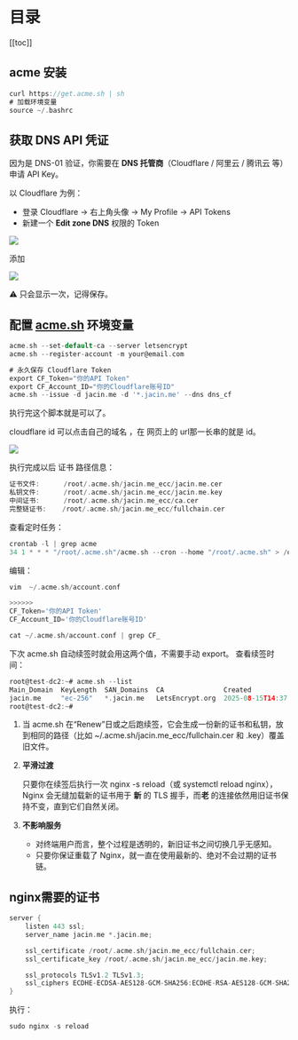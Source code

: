 # 目录

[[toc]]

## acme 安装

```go
curl https://get.acme.sh | sh
# 加载环境变量
source ~/.bashrc
```

## 获取 DNS API 凭证

因为是 DNS-01 验证，你需要在 **DNS 托管商**（Cloudflare / 阿里云 / 腾讯云 等）申请 API Key。

以 Cloudflare 为例：

- 登录 Cloudflare → 右上角头像 → My Profile → API Tokens
- 新建一个 **Edit zone DNS** 权限的 Token

![](https://public.jacin.me/blog/img/2025/08/e018626e4fd0bf53f76de549f2419b9b-1755268042.png)

添加

![](https://public.jacin.me/blog/img/2025/08/62706d7134cf4e493d433e3782db077e-1755268197.png)

⚠️ 只会显示一次，记得保存。

## 配置 [acme.sh](http://acme.sh) 环境变量

```go
acme.sh --set-default-ca --server letsencrypt
acme.sh --register-account -m your@email.com

# 永久保存 Cloudflare Token
export CF_Token="你的API Token"
export CF_Account_ID="你的Cloudflare账号ID"
acme.sh --issue -d jacin.me -d '*.jacin.me' --dns dns_cf
```

执行完这个脚本就是可以了。

cloudflare id 可以点击自己的域名 ，在 网页上的 url那一长串的就是 id。

![](https://public.jacin.me/blog/img/2025/08/9fb73d7b4ced2ffb48ec56069382dd47-1755268717.png)

执行完成以后 证书 路径信息：

```go
证书文件:      /root/.acme.sh/jacin.me_ecc/jacin.me.cer
私钥文件:      /root/.acme.sh/jacin.me_ecc/jacin.me.key
中间证书:      /root/.acme.sh/jacin.me_ecc/ca.cer
完整链证书:    /root/.acme.sh/jacin.me_ecc/fullchain.cer
```

查看定时任务：

```go
crontab -l | grep acme
34 1 * * * "/root/.acme.sh"/acme.sh --cron --home "/root/.acme.sh" > /dev/null
```

编辑：

```go
vim  ~/.acme.sh/account.conf

>>>>>>
CF_Token='你的API Token'
CF_Account_ID='你的Cloudflare账号ID'

cat ~/.acme.sh/account.conf | grep CF_
```

下次 acme.sh 自动续签时就会用这两个值，不需要手动 export。
查看续签时间：

```go
root@test-dc2:~# acme.sh --list
Main_Domain  KeyLength  SAN_Domains  CA               Created               Renew
jacin.me     "ec-256"   *.jacin.me   LetsEncrypt.org  2025-08-15T14:37:28Z  2025-10-13T14:37:28Z
root@test-dc2:~# 
```

1. 当 acme.sh 在“Renew”日或之后跑续签，它会生成一份新的证书和私钥，放到相同的路径（比如 ~/.acme.sh/jacin.me_ecc/fullchain.cer 和 .key）覆盖旧文件。
2. **平滑过渡**
    
    只要你在续签后执行一次 nginx -s reload（或 systemctl reload nginx），Nginx 会无缝加载新的证书用于 **新** 的 TLS 握手，而**老** 的连接依然用旧证书保持不变，直到它们自然关闭。
    
3. **不影响服务**
    - 对终端用户而言，整个过程是透明的，新旧证书之间切换几乎无感知。
    - 只要你保证重载了 Nginx，就一直在使用最新的、绝对不会过期的证书链。

## nginx需要的证书

```go
server {
    listen 443 ssl;
    server_name jacin.me *.jacin.me;

    ssl_certificate /root/.acme.sh/jacin.me_ecc/fullchain.cer;
    ssl_certificate_key /root/.acme.sh/jacin.me_ecc/jacin.me.key;

    ssl_protocols TLSv1.2 TLSv1.3;
    ssl_ciphers ECDHE-ECDSA-AES128-GCM-SHA256:ECDHE-RSA-AES128-GCM-SHA256;
}
```

执行：

```go
sudo nginx -s reload
```